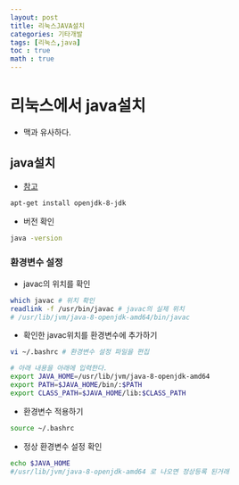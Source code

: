 ```yaml
---
layout: post
title: 리눅스JAVA설치
categories: 기타개발
tags: [리눅스,java]
toc : true
math : true
---
```


# 리눅스에서 java설치
- 맥과 유사하다.



## java설치
- [참고](https://nobacking.tistory.com/76)

```sh
apt-get install openjdk-8-jdk
```

- 버전 확인

```sh
java -version
```

### 환경변수 설정
- javac의 위치를 확인

```sh
which javac # 위치 확인
readlink -f /usr/bin/javac # javac의 실제 위치 
# /usr/lib/jvm/java-8-openjdk-amd64/bin/javac

```

- 확인한 javac위치를 환경변수에 추가하기


```sh
vi ~/.bashrc # 환경변수 설정 파일을 편집

# 아래 내용을 아래에 입력한다.
export JAVA_HOME=/usr/lib/jvm/java-8-openjdk-amd64
export PATH=$JAVA_HOME/bin/:$PATH
export CLASS_PATH=$JAVA_HOME/lib:$CLASS_PATH

```

- 환경변수 적용하기

```sh
source ~/.bashrc
```

- 정상 환경변수 설정 확인

```sh
echo $JAVA_HOME
#/usr/lib/jvm/java-8-openjdk-amd64 로 나오면 정상등록 된거래

```
